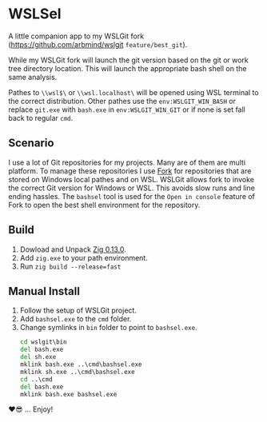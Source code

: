 # WSLSel

A little companion app to my WSLGit fork (https://github.com/arbmind/wslgit `feature/best_git`).

While my WSLGit fork will launch the git version based on the git or work tree directory location.
This will launch the appropriate bash shell on the same analysis.

Pathes to `\\wsl$\` or `\\wsl.localhost\` will be opened using WSL terminal to the correct distribution.
Other pathes use the `env:WSLGIT_WIN_BASH` or replace `git.exe` with `bash.exe` in `env:WSLGIT_WIN_GIT` or if none is set fall back to regular `cmd`.

## Scenario

I use a lot of Git repositories for my projects. Many are of them are multi platform.
To manage these repositories I use [Fork](https://git-fork.com/) for repositories that are stored on Windows local pathes and on WSL.
WSLGit allows fork to invoke the correct Git version for Windows or WSL. This avoids slow runs and line ending hassles.
The `bashsel` tool is used for the `Open in console` feature of Fork to open the best shell environment for the repository.

## Build

1. Dowload and Unpack [Zig 0.13.0](https://ziglang.org/download/#release-0.13.0).
2. Add `zig.exe` to your path environment.
3. Run `zig build --release=fast`

## Manual Install

1. Follow the setup of WSLGit project.
2. Add `bashsel.exe` to the `cmd` folder.
3. Change symlinks in `bin` folder to point to `bashsel.exe`.
   ```cmd
   cd wslgit\bin
   del bash.exe
   del sh.exe
   mklink bash.exe ..\cmd\bashsel.exe
   mklink sh.exe ..\cmd\bashsel.exe
   cd ..\cmd
   del bash.exe
   mklink bash.exe bashsel.exe
   ```

❤️😎 ... Enjoy!

